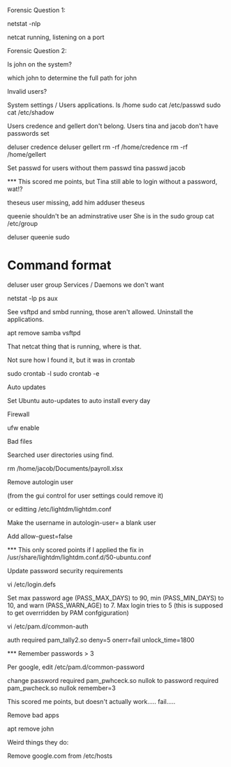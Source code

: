 Forensic Question 1:

netstat -nlp

netcat running, listening on a port

Forensic Question 2:

Is john on the system?

which john to determine the full path for john

Invalid users?

System settings / Users applications.
ls /home
sudo cat /etc/passwd
sudo cat /etc/shadow

Users credence and gellert don't belong.
Users tina and jacob don't have passwords set

deluser credence
deluser gellert
rm -rf /home/credence
rm -rf /home/gellert

Set passwd for users without them
passwd tina
passwd jacob

*** This scored me points, but Tina still able to login without a password, wat!?

theseus user missing, add him
adduser theseus

queenie shouldn't be an adminstrative user
She is in the sudo group
cat /etc/group

deluser queenie sudo

# Command format
deluser user group
Services / Daemons we don't want

netstat -lp
ps aux

See vsftpd and smbd running, those aren't allowed.  Uninstall the applications.

apt remove samba vsftpd

That netcat thing that is running, where is that.

Not sure how I found it, but it was in crontab

sudo crontab -l
sudo crontab -e 

Auto updates

Set Ubuntu auto-updates to auto install every day

Firewall

ufw enable

Bad files

Searched user directories using find.

rm /home/jacob/Documents/payroll.xlsx

Remove autologin user

(from the gui control for user settings could remove it)

or editting
/etc/lightdm/lightdm.conf

Make the username in autologin-user=<username> a blank user

Add allow-guest=false

*** This only scored points if I applied the fix in /usr/share/lightdm/lightdm.conf.d/50-ubuntu.conf

Update password security requirements

vi /etc/login.defs

Set max password age (PASS_MAX_DAYS) to 90, min (PASS_MIN_DAYS) to 10, and warn (PASS_WARN_AGE) to 7.
Max login tries to 5 (this is supposed to get overrridden by PAM confgiguration)

vi /etc/pam.d/common-auth

auth required pam_tally2.so deny=5 onerr=fail unlock_time=1800

*** Remember passwords > 3

Per google, edit /etc/pam.d/common-password

change
   password required pam_pwhceck.so nullok
to
   password required pam_pwcheck.so nullok remember=3

This scored me points, but doesn't actually work..... fail.....


Remove bad apps

apt remove john




Weird things they do:

Remove google.com from /etc/hosts


